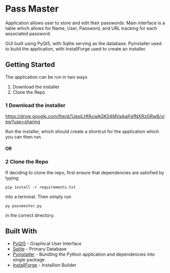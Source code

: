 # Pass Master

Application allows user to store and edit their passwords. Main interface is a table which allows for Name, User, Password, and URL tracking for each associated password. 

GUI built using PyQt5, with Sqlite serving as the database. Pyinstaller used to build the application, with InstallForge used to create an installer.

## Getting Started

The application can be run in two ways

1) Download the installer
2) Clone the Repo

### 1 Download the installer

https://drive.google.com/file/d/1JexiLHfAcwAGK04MVaAajFefNXRzGRwB/view?usp=sharing

Run the installer, which should create a shortcut for the application which you can then run.

#### OR 

### 2 Clone the Repo

If deciding to clone the repo, first ensure that dependencies are satisfied by typing

```
pip install -r requirements.txt
```
into a terminal. Then simply run 
```
py passmaster.py
```
in the correct directory.

## Built With

* [PyQt5](https://pypi.org/project/PyQt5/) - Graphical User Interface
* [Sqlite](https://het.as.utexas.edu/HET/Software/PyQt/qtsql.html) - Primary Database
* [Pyinstaller](https://pypi.org/project/pyinstaller/) - Bundling the Python application and dependencies into single package
* [InstallForge](https://installforge.net/download/) - Installion Builder
